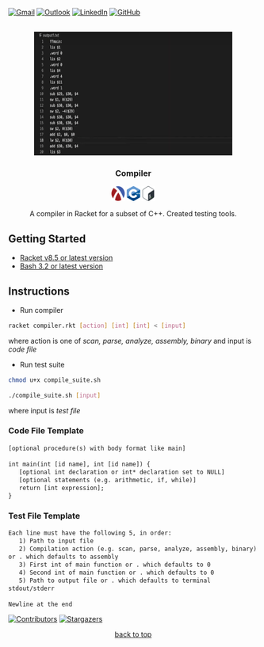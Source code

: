 <!-- contact shields -->
[gmail-shield]: https://img.shields.io/badge/Gmail-D14836?style=for-the-badge&logo=gmail&logoColor=white
[gmail-url]: mailto:theivikaran.jathurshan@gmail.com
[outlook-shield]: https://img.shields.io/badge/Microsoft_Outlook-0078D4?style=for-the-badge&logo=microsoft-outlook&logoColor=white
[outlook-url]: mailto:jtheiv@outlook.com
[linkedin-shield]: https://img.shields.io/badge/LinkedIn-0077B5?style=for-the-badge&logo=linkedin&logoColor=white
[linkedin-url]: https://linkedin.com/in/jathurshan-t
[github-shield]: https://img.shields.io/badge/GitHub-8631A9?style=for-the-badge&logo=github&logoColor=white
[github-url]: https://github.com/jath-git?tab=repositories

<!-- project summary shields -->
[contributors-shield]: https://img.shields.io/github/contributors/jath-git/compiler.svg?style=for-the-badge
[contributors-url]: https://github.com/jath-git/compiler/graphs/contributors
[stars-shield]: https://img.shields.io/github/stars/jath-git/compiler.svg?style=for-the-badge
[stars-url]: https://github.com/jath-git/compiler/stargazers

<!-- programming language shields -->
[python-shield]: https://img.shields.io/badge/Python-3776AB?style=for-the-badge&logo=python&logoColor=white
[javascript-shield]: https://img.shields.io/badge/JavaScript-F7DF1E?style=for-the-badge&logo=javascript&logoColor=black
[c++-shield]: https://img.shields.io/badge/C%2B%2B-00599C?style=for-the-badge&logo=c%2B%2B&logoColor=white
[c#-shield]: https://img.shields.io/badge/C%23-239120?style=for-the-badge&logo=c-sharp&logoColor=white
[html-shield]: https://img.shields.io/badge/HTML5-E34F26?style=for-the-badge&logo=html5&logoColor=white
[css-shield]: https://img.shields.io/badge/CSS3-1572B6?style=for-the-badge&logo=css3&logoColor=white

<!-- start document -->
<div id="start"></div>

<!-- contact info -->
[![Gmail][gmail-shield]][gmail-url]
[![Outlook][outlook-shield]][outlook-url]
[![LinkedIn][linkedin-shield]][linkedin-url]
[![GitHub][github-shield]][github-url]

<!-- project overview -->
<br />
<div align="center">
  <!-- project image -->
  <a href="https://github.com/jath-git/compiler">
    <img src="readme/compiler.png" alt="project-thumbnail" width="400" height="250">
  </a>

  <h3>Compiler</h3>
  <!-- languages used in project -->
  <div>
    <img alt="skill-thumbnail" width="27px" height="30px" src="./readme/racket.png" />
    <img alt="skill-thumbnail" width="27px" height="30px" src="./readme/c++.png" />
    <img alt="skill-thumbnail" width="27px" height="30px" src="./readme/bash.png" />
  </div>
  <!-- project description -->
    <p>
    A compiler in Racket for a subset of C++. Created testing tools. 
    <br />
    </p>
</div>

## Getting Started
* [Racket v8.5 or latest version](https://download.racket-lang.org)
* [Bash 3.2 or latest version](https://itsfoss.com/install-bash-on-windows/)

## Instructions
* Run compiler
```sh
racket compiler.rkt [action] [int] [int] < [input]
```
where action is one of *scan, parse, analyze, assembly, binary*
and input is *code file*
* Run test suite
```sh
chmod u+x compile_suite.sh
```
```sh
./compile_suite.sh [input]
```
where input is *test file*

### Code File Template
```console
[optional procedure(s) with body format like main]

int main(int [id name], int [id name]) {
   [optional int declaration or int* declaration set to NULL]
   [optional statements (e.g. arithmetic, if, while)]
   return [int expression];
}
```

### Test File Template
```console
Each line must have the following 5, in order:
   1) Path to input file
   2) Compilation action (e.g. scan, parse, analyze, assembly, binary) or . which defaults to assembly
   3) First int of main function or . which defaults to 0
   4) Second int of main function or . which defaults to 0
   5) Path to output file or . which defaults to terminal stdout/stderr

Newline at the end
```

<!-- project summary -->
[![Contributors][contributors-shield]][contributors-url]
[![Stargazers][stars-shield]][stars-url]
<p align="center"><a href="#start">back to top</a></p>
